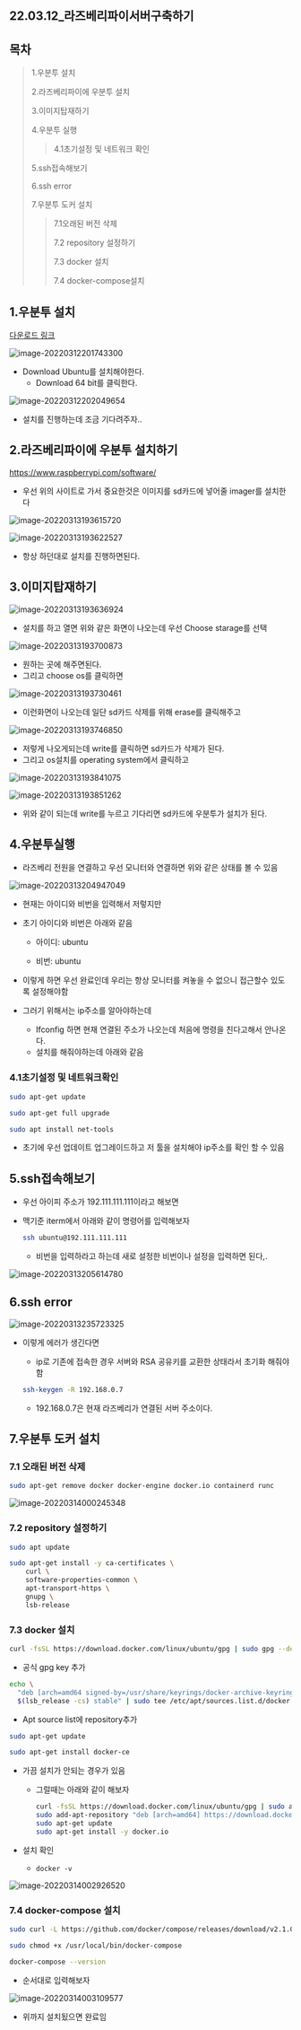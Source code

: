 ## 22.03.12_라즈베리파이서버구축하기

## 목차

> 1.우분투 설치
>
> 2.라즈베리파이에 우분투 설치
>
> 3.이미지탑재하기
>
> 4.우분투 실행
>
> > 4.1초기설정 및 네트워크 확인
>
> 5.ssh접속해보기
>
> 6.ssh error
>
> 7.우분투 도커 설치
>
> > 7.1오래된 버전 삭제
> >
> > 7.2 repository 설정하기
> >
> > 7.3 docker 설치
> >
> > 7.4 docker-compose설치

## 1.우분투 설치

[다운로드 링크](https://ubuntu.com/download/raspberry-pi)

![image-20220312201743300](22.03.12_라즈베리파이서버구축하기.assets/image-20220312201743300.png)

- Download Ubuntu를 설치해야한다.
  - Download 64 bit를 클릭한다.

![image-20220312202049654](22.03.12_라즈베리파이서버구축하기.assets/image-20220312202049654.png)

- 설치를 진행하는데 조금 기다려주자..

## 2.라즈베리파이에 우분투 설치하기

https://www.raspberrypi.com/software/

- 우선 위의 사이트로 가서 중요한것은 이미지를 sd카드에 넣어줄 imager를 설치한다

![image-20220313193615720](22.03.12_라즈베리파이서버구축하기.assets/image-20220313193615720.png)

![image-20220313193622527](22.03.12_라즈베리파이서버구축하기.assets/image-20220313193622527.png)

- 항상 하던대로 설치를 진행하면된다.

## 3.이미지탑재하기

![image-20220313193636924](22.03.12_라즈베리파이서버구축하기.assets/image-20220313193636924.png)

- 설치를 하고 열면 위와 같은 화면이 나오는데 우선 Choose starage를 선택

![image-20220313193700873](22.03.12_라즈베리파이서버구축하기.assets/image-20220313193700873.png)

- 원하는 곳에 해주면된다.
- 그리고 choose os를 클릭하면

![image-20220313193730461](22.03.12_라즈베리파이서버구축하기.assets/image-20220313193730461.png)

- 이런화면이 나오는데 일단 sd카드 삭제를 위해 erase를 클릭해주고

![image-20220313193746850](22.03.12_라즈베리파이서버구축하기.assets/image-20220313193746850.png)

- 저렇게 나오게되는데 write를 클릭하면 sd카드가 삭제가 된다.
- 그리고 os설치를 operating system에서 클릭하고 

![image-20220313193841075](22.03.12_라즈베리파이서버구축하기.assets/image-20220313193841075.png)

![image-20220313193851262](22.03.12_라즈베리파이서버구축하기.assets/image-20220313193851262.png)

- 위와 같이 되는데 write를 누르고 기다리면 sd카드에 우분투가 설치가 된다.

## 4.우분투실행

- 라즈베리 전원을 연결하고 우선 모니터와 연결하면 위와 같은 상태를 볼 수 있음

![image-20220313204947049](22.03.12_라즈베리파이서버구축하기.assets/image-20220313204947049.png)

- 현재는 아이디와 비번을 입력해서 저렇지만

- 초기 아이디와 비번은 아래와 같음

  - 아이디: ubuntu

  - 비번: ubuntu

- 이렇게 하면 우선 완료인데 우리는 항상 모니터를 켜놓을 수 없으니 접근할수 있도록 설정해야함

- 그러기 위해서는 ip주소를 알아야하는데

  - Ifconfig 하면 현재 연결된 주소가 나오는데 처음에 명령을 친다고해서 안나온다.
  - 설치를 해줘야하는데 아래와 같음

### 4.1초기설정 및 네트워크확인

```sh
sudo apt-get update

sudo apt-get full upgrade

sudo apt install net-tools
```

- 초기에 우선 업데이트 업그레이드하고 저 툴을 설치해야 ip주소를 확인 할 수 있음

## 5.ssh접속해보기

- 우선 아이피 주소가 192.111.111.111이라고 해보면

- 맥기준 iterm에서 아래와 같이 명령어를 입력해보자

  ```sh
  ssh ubuntu@192.111.111.111
  ```

  - 비번을 입력하라고 하는데 새로 설정한 비번이나 설정을 입력하면 된다,.



![image-20220313205614780](22.03.12_라즈베리파이서버구축하기.assets/image-20220313205614780.png)

## 6.ssh error

![image-20220313235723325](22.03.12_라즈베리파이서버구축하기.assets/image-20220313235723325.png)

- 이렇게 에러가 생긴다면 

  - ip로 기존에 접속한 경우 서버와 RSA 공유키를 교환한 상태라서 초기화 해줘야함

  ```sh
  ssh-keygen -R 192.168.0.7
  ```

  - 192.168.0.7은 현재 라즈베리가 연결된 서버 주소이다.

## 7.우분투 도커 설치

### 7.1 오래된 버전 삭제

```sh
sudo apt-get remove docker docker-engine docker.io containerd runc
```

![image-20220314000245348](22.03.12_라즈베리파이서버구축하기.assets/image-20220314000245348.png)

### 7.2 repository 설정하기

```sh
sudo apt update

sudo apt-get install -y ca-certificates \ 
    curl \
    software-properties-common \
    apt-transport-https \
    gnupg \
    lsb-release
```

### 7.3 docker 설치

```sh
curl -fsSL https://download.docker.com/linux/ubuntu/gpg | sudo gpg --dearmor -o /usr/share/keyrings/docker-archive-keyring.gpg
```

- 공식 gpg key 추가

```sh
echo \
  "deb [arch=amd64 signed-by=/usr/share/keyrings/docker-archive-keyring.gpg] https://download.docker.com/linux/ubuntu \
  $(lsb_release -cs) stable" | sudo tee /etc/apt/sources.list.d/docker.list > /dev/null
```

- Apt source list에 repository추가

```sh
sudo apt-get update

sudo apt-get install docker-ce
```

- 가끔 설치가 안되는 경우가 있음

  - 그럴때는 아래와 같이 해보자

    ```sh
    curl -fsSL https://download.docker.com/linux/ubuntu/gpg | sudo apt-key add -
    sudo add-apt-repository "deb [arch=amd64] https://download.docker.com/linux/ubuntu $(lsb_release -cs) stable"
    sudo apt-get update
    sudo apt-get install -y docker.io
    ```

- 설치 확인

  - `docker -v`

![image-20220314002926520](22.03.12_라즈베리파이서버구축하기.assets/image-20220314002926520.png)

### 7.4 docker-compose 설치

```sh
sudo curl -L https://github.com/docker/compose/releases/download/v2.1.0/docker-compose-`uname -s`-`uname -m` -o /usr/local/bin/docker-compose

sudo chmod +x /usr/local/bin/docker-compose

docker-compose --version
```

- 순서대로 입력해보자

![image-20220314003109577](22.03.12_라즈베리파이서버구축하기.assets/image-20220314003109577.png)

- 위까지 설치됬으면 완료임

